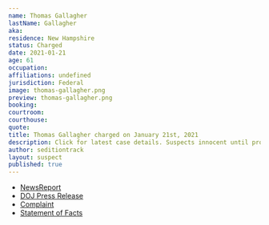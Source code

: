 ```yaml
---
name: Thomas Gallagher
lastName: Gallagher
aka: 
residence: New Hampshire
status: Charged
date: 2021-01-21
age: 61
occupation: 
affiliations: undefined
jurisdiction: Federal
image: thomas-gallagher.png
preview: thomas-gallagher.png
booking: 
courtroom: 
courthouse: 
quote: 
title: Thomas Gallagher charged on January 21st, 2021
description: Click for latest case details. Suspects innocent until proven guilty.
author: seditiontrack
layout: suspect
published: true
---
```

- [NewsReport](https://boston.cbslocal.com/2021/01/14/thomas-gallagher-bridgewater-new-hampshire-charged-arrested-us-capitol-riot/)
- [DOJ Press Release](https://www.justice.gov/opa/pr/thirteen-charged-federal-court-following-riot-united-states-capitol)
- [Complaint](https://www.justice.gov/opa/press-release/file/1351716/download)
- [Statement of Facts](https://www.justice.gov/opa/press-release/file/1351721/download)
